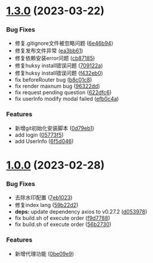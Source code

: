 # [1.3.0](https://github.com/thomas-void0/cta-template-admin/compare/v1.0.0...v1.3.0) (2023-03-22)


### Bug Fixes

* 修复.gitignore文件被忽略问题 ([6e46b94](https://github.com/thomas-void0/cta-template-admin/commit/6e46b94645e6e8376c077e35aac55d3c1d436484))
* 修复发布文件异常 ([ea3bb61](https://github.com/thomas-void0/cta-template-admin/commit/ea3bb61b5a9c4ea145a0bc20e2ba2321e228db31))
* 修复依赖安装error问题 ([cb87185](https://github.com/thomas-void0/cta-template-admin/commit/cb87185b2fdd59cf485c5d36025653728973e45d))
* 修复huksy install错误问题 ([709122a](https://github.com/thomas-void0/cta-template-admin/commit/709122ae6e6bfeeed8b2b293749e50e0b670634a))
* 修复huksy install错误问题 ([f432eb0](https://github.com/thomas-void0/cta-template-admin/commit/f432eb0cd97c0bf1763adc4f5addfc6a10689c56))
* fix beforeRouter bug ([b8c01c8](https://github.com/thomas-void0/cta-template-admin/commit/b8c01c8b08747402488bca3c6f9d6d82ac48dfd7))
* fix render maxnum bug ([96322dd](https://github.com/thomas-void0/cta-template-admin/commit/96322dd4718e376f81813e259e69692600597fcd))
* fix request pending question ([622dfc6](https://github.com/thomas-void0/cta-template-admin/commit/622dfc6783a4badb37aed3c9d894902bd3843ab7))
* fix userInfo modify modal failed ([efb0c4a](https://github.com/thomas-void0/cta-template-admin/commit/efb0c4a1c0357a857d8365a0c2bbeedd8b209114))


### Features

* 新增git初始化安装脚本 ([0d79eb1](https://github.com/thomas-void0/cta-template-admin/commit/0d79eb19e0d4db561a8cb53dd86474bd7acb73af))
* add login ([05773f5](https://github.com/thomas-void0/cta-template-admin/commit/05773f5f6bca227f19c3f7d59191aa444f640ff3))
* add UserInfo ([6f5d046](https://github.com/thomas-void0/cta-template-admin/commit/6f5d04615f1f25b0974ff111d12e6bece291865a))



# [1.0.0](https://github.com/thomas-void0/cta-template-admin/compare/0be09e919a4ce8fc9dc4b3b35b293b7304e54a0b...v1.0.0) (2023-02-28)


### Bug Fixes

* 去除水印配置 ([7eb1023](https://github.com/thomas-void0/cta-template-admin/commit/7eb1023cde7c5e544f34b21abdacbe122b3ba961))
* 修复index lang ([59b22d2](https://github.com/thomas-void0/cta-template-admin/commit/59b22d263fd45508fd6dfb9475a0b98ded7841ae))
* **deps:** update dependency axios to v0.27.2 ([d053978](https://github.com/thomas-void0/cta-template-admin/commit/d0539785e53fb42a5e65d9292672ee9c8fc08d42))
* fix build.sh of execute order ([f9d7788](https://github.com/thomas-void0/cta-template-admin/commit/f9d7788bd55be5c2727a1920d6923c3fdbfa5709))
* fix build.sh of execute order ([56b2730](https://github.com/thomas-void0/cta-template-admin/commit/56b2730001698917a7e49aeed9f5c54881e9b3fd))


### Features

* 新增代理功能 ([0be09e9](https://github.com/thomas-void0/cta-template-admin/commit/0be09e919a4ce8fc9dc4b3b35b293b7304e54a0b))



